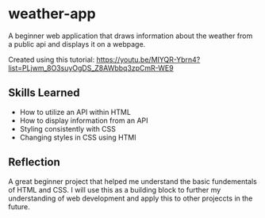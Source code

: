 # weather-app

A beginner web application that draws information about the weather from a public api and displays it on a webpage.

Created using this tutorial: https://youtu.be/MIYQR-Ybrn4?list=PLjwm_8O3suyOgDS_Z8AWbbq3zpCmR-WE9

## Skills Learned

- How to utilize an API within HTML
- How to display information from an API
- Styling consistently with CSS
- Changing styles in CSS using HTMl

## Reflection

A great beginner project that helped me understand the basic fundementals of HTML and CSS. I will use this as a building block to further my understanding of web development and apply this to other projeccts in the future.
